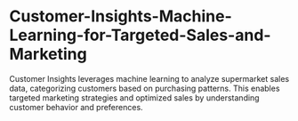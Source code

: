 # Customer-Insights-Machine-Learning-for-Targeted-Sales-and-Marketing
Customer Insights leverages machine learning to analyze supermarket sales data, categorizing customers based on purchasing patterns. This enables targeted marketing strategies and optimized sales by understanding customer behavior and preferences.
